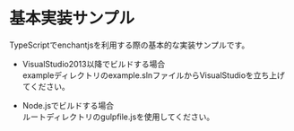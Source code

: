 # 基本実装サンプル
TypeScriptでenchantjsを利用する際の基本的な実装サンプルです。

* VisualStudio2013以降でビルドする場合  
exampleディレクトリのexample.slnファイルからVisualStudioを立ち上げてください。

* Node.jsでビルドする場合  
ルートディレクトリのgulpfile.jsを使用してください。
